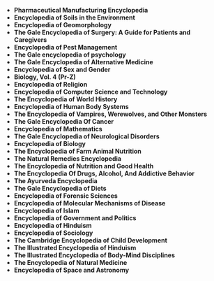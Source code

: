 <ul>

                             
 <li><b><a target="_blank" href="https://github.com/manjunath5496/The-Best-Books-on-Blockchain/blob/master/bch(1).pdf" style="text-decoration:none;">Pharmaceutical Manufacturing Encyclopedia</a></b></li>
 <li><b><a target="_blank" href="https://github.com/manjunath5496/The-Best-Books-on-Blockchain/blob/master/bch(2).pdf" style="text-decoration:none;">Encyclopedia of Soils in the Environment  </a></b></li>
                                <li><b><a target="_blank" href="https://github.com/manjunath5496/The-Best-Books-on-Blockchain/blob/master/bch(3).pdf" style="text-decoration:none;">Encyclopedia of Geomorphology</a></b></li>
 <li><b><a target="_blank" href="https://github.com/manjunath5496/The-Best-Books-on-Blockchain/blob/master/bch(4).pdf" style="text-decoration:none;">The Gale Encyclopedia of Surgery: A Guide for Patients and Caregivers</a></b></li>                              
<li><b><a target="_blank" href="https://github.com/manjunath5496/The-Best-Books-on-Blockchain/blob/master/bch(5).pdf" style="text-decoration:none;">Encyclopedia of Pest Management</a></b></li>
<li><b><a target="_blank" href="https://github.com/manjunath5496/The-Best-Books-on-Blockchain/blob/master/bch(6).pdf" style="text-decoration:none;">The Gale encyclopedia of psychology</a></b></li>
 
  <li><b><a target="_blank" href="https://github.com/manjunath5496/The-Best-Books-on-Blockchain/blob/master/bch(7).pdf" style="text-decoration:none;">The Gale Encyclopedia of Alternative Medicine</a></b></li>
 <li><b><a target="_blank" href="https://github.com/manjunath5496/The-Best-Books-on-Blockchain/blob/master/bch(8).pdf" style="text-decoration:none;">Encyclopedia of Sex and Gender </a></b></li>
   <li><b><a target="_blank" href="https://github.com/manjunath5496/The-Best-Books-on-Blockchain/blob/master/bch(9).pdf" style="text-decoration:none;">Biology, Vol. 4 (Pr-Z)</a></b></li>                             
 <li><b><a target="_blank" href="https://github.com/manjunath5496/The-Best-Books-on-Blockchain/blob/master/bch(10).pdf" style="text-decoration:none;">Encyclopedia of Religion </a></b></li>                              
<li><b><a target="_blank" href="https://github.com/manjunath5496/The-Best-Books-on-Blockchain/blob/master/bch(11).pdf" style="text-decoration:none;">Encyclopedia of Computer Science and Technology</a></b></li>
<li><b><a target="_blank" href="https://github.com/manjunath5496/The-Best-Books-on-Blockchain/blob/master/bch(12).pdf" style="text-decoration:none;">The Encyclopedia of World History</a></b></li>
               <li><b><a target="_blank" href="https://github.com/manjunath5496/The-Best-Books-on-Blockchain/blob/master/bch(13).pdf" style="text-decoration:none;">Encyclopedia of Human Body Systems</a></b></li>
 <li><b><a target="_blank" href="https://github.com/manjunath5496/The-Best-Books-on-Blockchain/blob/master/bch(14).pdf" style="text-decoration:none;">The Encyclopedia of Vampires, Werewolves, and Other Monsters </a></b></li>                              
<li><b><a target="_blank" href="https://github.com/manjunath5496/The-Best-Books-on-Blockchain/blob/master/bch(15).pdf" style="text-decoration:none;">The Gale Encyclopedia Of Cancer</a></b></li>
<li><b><a target="_blank" href="https://github.com/manjunath5496/The-Best-Books-on-Blockchain/blob/master/bch(16).pdf" style="text-decoration:none;">Encyclopedia of Mathematics </a></b></li>

  <li><b><a target="_blank" href="https://github.com/manjunath5496/The-Best-Books-on-Blockchain/blob/master/bch(17).pdf" style="text-decoration:none;">The Gale Encyclopedia of Neurological Disorders </a></b></li>                              
<li><b><a target="_blank" href="https://github.com/manjunath5496/The-Best-Books-on-Blockchain/blob/master/bch(18).pdf" style="text-decoration:none;">Encyclopedia of Biology </a></b></li>
<li><b><a target="_blank" href="https://github.com/manjunath5496/The-Best-Books-on-Blockchain/blob/master/bch(19).pdf" style="text-decoration:none;">The Encyclopedia of Farm Animal Nutrition </a></b></li>
 
<li><b><a target="_blank" href="https://github.com/manjunath5496/The-Best-Books-on-Blockchain/blob/master/bch(20).pdf" style="text-decoration:none;">The Natural Remedies Encyclopedia </a></b></li>

<li><b><a target="_blank" href="https://github.com/manjunath5496/The-Best-Books-on-Blockchain/blob/master/bch(21).pdf" style="text-decoration:none;">The Encyclopedia of Nutrition and Good Health </a></b></li>
 
  <li><b><a target="_blank" href="https://github.com/manjunath5496/The-Best-Books-on-Blockchain/blob/master/bch(22).pdf" style="text-decoration:none;">The Encyclopedia Of Drugs, Alcohol, And Addictive Behavior </a></b></li>                              
<li><b><a target="_blank" href="https://github.com/manjunath5496/The-Best-Books-on-Blockchain/blob/master/bch(24).rar" style="text-decoration:none;">The Ayurveda Encyclopedia </a></b></li>
<li><b><a target="_blank" href="https://github.com/manjunath5496/The-Best-Books-on-Blockchain/blob/master/bch(25).pdf" style="text-decoration:none;">The Gale Encyclopedia of Diets </a></b></li>
 
<li><b><a target="_blank" href="https://github.com/manjunath5496/The-Best-Books-on-Blockchain/blob/master/bch(26).rar" style="text-decoration:none;">Encyclopedia of Forensic Sciences</a></b></li>

<li><b><a target="_blank" href="https://github.com/manjunath5496/The-Best-Books-on-Blockchain/blob/master/bch(27).pdf" style="text-decoration:none;">Encyclopedia of Molecular Mechanisms of Disease </a></b></li>
  
 
  <li><b><a target="_blank" href="https://github.com/manjunath5496/The-Best-Books-on-Blockchain/blob/master/bch(23).pdf" style="text-decoration:none;">Encyclopedia of Islam </a></b></li>                              
<li><b><a target="_blank" href="https://github.com/manjunath5496/The-Best-Books-on-Blockchain/blob/master/bch(28).pdf" style="text-decoration:none;">Encyclopedia of Government and Politics </a></b></li>
<li><b><a target="_blank" href="https://github.com/manjunath5496/The-Best-Books-on-Blockchain/blob/master/bch(29).pdf" style="text-decoration:none;">Encyclopedia of Hinduism </a></b></li>
 
<li><b><a target="_blank" href="https://github.com/manjunath5496/The-Best-Books-on-Blockchain/blob/master/bch(30).pdf" style="text-decoration:none;">Encyclopedia of Sociology </a></b></li>

<li><b><a target="_blank" href="https://github.com/manjunath5496/The-Best-Books-on-Blockchain/blob/master/bch(31).pdf" style="text-decoration:none;">The Cambridge Encyclopedia of Child Development </a></b></li>
 
  <li><b><a target="_blank" href="https://github.com/manjunath5496/The-Best-Books-on-Blockchain/blob/master/bch(33).pdf" style="text-decoration:none;">The Illustrated Encyclopedia of Hinduism </a></b></li>                              
<li><b><a target="_blank" href="https://github.com/manjunath5496/The-Best-Books-on-Blockchain/blob/master/bch(35).pdf" style="text-decoration:none;">The Illustrated Encyclopedia of Body-Mind Disciplines </a></b></li>
<li><b><a target="_blank" href="https://github.com/manjunath5496/The-Best-Books-on-Blockchain/blob/master/bch(36).pdf" style="text-decoration:none;">The Encyclopedia of Natural Medicine </a></b></li>
 
<li><b><a target="_blank" href="https://github.com/manjunath5496/The-Best-Books-on-Blockchain/blob/master/bch(37).pdf" style="text-decoration:none;"> Encyclopedia of Space and Astronomy</a></b></li>


 
 
 
 
 
 
 
 
 
 
 
 
 
 
 
 
  </ul>
